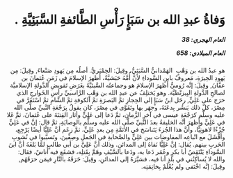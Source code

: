 <h1 dir="rtl">وَفاةُ عبدِ الله بن سَبَإٍ رَأْسِ الطَّائفةِ السَّبَئِيَّةِ .</h1>

<h5 dir="rtl">العام الهجري:  38

العام الميلادي: 658

</h5>

<p dir="rtl">هو عبدُ الله بن وَهْبٍ  الهَمْدانيُّ السَّبَئِيُّ، وقِيلَ: الحِمْيَريُّ. أصلُه مِن يَهودِ صَنْعاءَ, وقِيلَ: مِن يَهودِ الحِيرَةِ، مَعروفٌ بابنِ السَّوداءِ لأنَّ أُمَّهُ حَبَشيَّةٌ، أَظهرَ الإسلامَ في زَمَنِ عُثمانَ بن عفَّانَ, وقِيلَ: إنَّه رُوميٌّ أَظهرَ الإسلامَ هو وجماعتُه السَّبئيَّةُ بغَرَضِ تَقويضِ الدَّولةِ الإسلاميَّة لصالحِ الدَّولةِ البِيزنْطيَّة. وهو يَختلِفُ عن عبدِ الله بن وَهْبٍ الرَّاسبيِّ رأسِ الخَوارجِ الذي خرَج على عَلِيٍّ, رحَل ابنُ سَبَإٍ إلى الحِجازِ ثمَّ البَصرَةِ ثمَّ الكوفةِ ثمَّ الشَّامِ ثمَّ اسْتَقَرَّ في مِصْرَ، كلّ ذلك يَنشُر بِدعَتَهُ، وجهَر بها وتَقَوَّى في مِصْرَ، كان يقولُ بِرَجْعَةِ النَّبيِّ صلَّى الله عليه وسلَّم كرَجْعَةِ عيسى في آخرِ الزَّمانِ، ثمَّ دَعا إلى عَلِيٍّ وأثار الفِتنَةَ على عُثمانَ، ثمَّ غَلا في عَلِيٍّ وأَظهرَ أنَّه الخليفةُ بعدَ النَّبيِّ صلَّى الله عليه وسلَّم بالوِصايَةِ، ثمَّ قال: إنَّ في عَلِيٍّ جُزْءًا لاهوتِيًّا، وأنَّ هذا الجُزءَ يَتَناسَخ في الأئمَّةِ مِن بعدِ عَلِيٍّ، ثمَّ زعَم أنَّ عَلِيًّا أيضًا يَرْجِع، وأَفْشَلَ مع اتْباعِه المفاوضات بين عَلِيٍّ والصَّحابةِ في الجَملِ وصِفِّينَ، وتَسبَّبوا في نُشوبِ الحَربِ بينهم. يُقال: إنَّ عَلِيًّا نَفاهُ إلى المدائنِ. وذلك أنَّ عَلِيَّ بن أبي طالبٍ لمَّا بَلغَهُ أنَّ ابنَ السَّوداءِ يَنْتَقِصُ أبا بكرٍ وعُمَر دَعا به، ودَعا بالسَّيْفِ وهَمَّ بِقَتلِه، فشفَع فيه أُناسٌ، فقال: والله لا يُساكِنُني في بلدٍ أنا فيه، فسَيَّرَهُ إلى المدائنِ، وقِيلَ: حَرَقَهُ بالنَّارِ فيمَن حرَقَهُم, وقِيلَ: إنَّه اخْتَفى ولم يُعْلَمْ بِخاتِمَتِه.</p></br>
